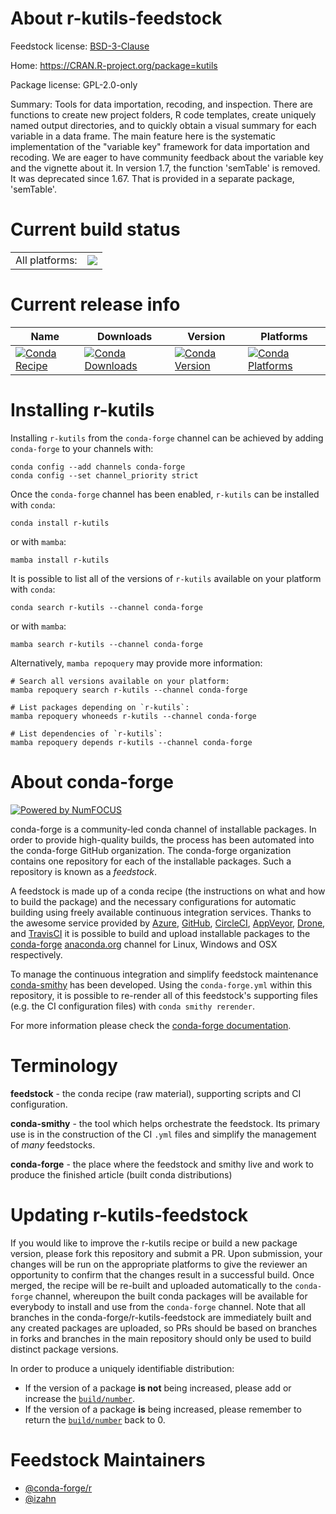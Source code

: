 About r-kutils-feedstock
========================

Feedstock license: [BSD-3-Clause](https://github.com/conda-forge/r-kutils-feedstock/blob/main/LICENSE.txt)

Home: https://CRAN.R-project.org/package=kutils

Package license: GPL-2.0-only

Summary: Tools for data importation, recoding, and inspection. There are functions to create new project folders, R code templates, create uniquely named output directories, and to quickly obtain a visual summary for each variable in a data frame.  The main feature here is the systematic implementation of the "variable key" framework for data importation and recoding.  We are eager to have community feedback about the variable key and the vignette about it. In version 1.7, the function 'semTable' is removed. It was deprecated since 1.67. That is provided in a separate package, 'semTable'.

Current build status
====================


<table><tr><td>All platforms:</td>
    <td>
      <a href="https://dev.azure.com/conda-forge/feedstock-builds/_build/latest?definitionId=13370&branchName=main">
        <img src="https://dev.azure.com/conda-forge/feedstock-builds/_apis/build/status/r-kutils-feedstock?branchName=main">
      </a>
    </td>
  </tr>
</table>

Current release info
====================

| Name | Downloads | Version | Platforms |
| --- | --- | --- | --- |
| [![Conda Recipe](https://img.shields.io/badge/recipe-r--kutils-green.svg)](https://anaconda.org/conda-forge/r-kutils) | [![Conda Downloads](https://img.shields.io/conda/dn/conda-forge/r-kutils.svg)](https://anaconda.org/conda-forge/r-kutils) | [![Conda Version](https://img.shields.io/conda/vn/conda-forge/r-kutils.svg)](https://anaconda.org/conda-forge/r-kutils) | [![Conda Platforms](https://img.shields.io/conda/pn/conda-forge/r-kutils.svg)](https://anaconda.org/conda-forge/r-kutils) |

Installing r-kutils
===================

Installing `r-kutils` from the `conda-forge` channel can be achieved by adding `conda-forge` to your channels with:

```
conda config --add channels conda-forge
conda config --set channel_priority strict
```

Once the `conda-forge` channel has been enabled, `r-kutils` can be installed with `conda`:

```
conda install r-kutils
```

or with `mamba`:

```
mamba install r-kutils
```

It is possible to list all of the versions of `r-kutils` available on your platform with `conda`:

```
conda search r-kutils --channel conda-forge
```

or with `mamba`:

```
mamba search r-kutils --channel conda-forge
```

Alternatively, `mamba repoquery` may provide more information:

```
# Search all versions available on your platform:
mamba repoquery search r-kutils --channel conda-forge

# List packages depending on `r-kutils`:
mamba repoquery whoneeds r-kutils --channel conda-forge

# List dependencies of `r-kutils`:
mamba repoquery depends r-kutils --channel conda-forge
```


About conda-forge
=================

[![Powered by
NumFOCUS](https://img.shields.io/badge/powered%20by-NumFOCUS-orange.svg?style=flat&colorA=E1523D&colorB=007D8A)](https://numfocus.org)

conda-forge is a community-led conda channel of installable packages.
In order to provide high-quality builds, the process has been automated into the
conda-forge GitHub organization. The conda-forge organization contains one repository
for each of the installable packages. Such a repository is known as a *feedstock*.

A feedstock is made up of a conda recipe (the instructions on what and how to build
the package) and the necessary configurations for automatic building using freely
available continuous integration services. Thanks to the awesome service provided by
[Azure](https://azure.microsoft.com/en-us/services/devops/), [GitHub](https://github.com/),
[CircleCI](https://circleci.com/), [AppVeyor](https://www.appveyor.com/),
[Drone](https://cloud.drone.io/welcome), and [TravisCI](https://travis-ci.com/)
it is possible to build and upload installable packages to the
[conda-forge](https://anaconda.org/conda-forge) [anaconda.org](https://anaconda.org/)
channel for Linux, Windows and OSX respectively.

To manage the continuous integration and simplify feedstock maintenance
[conda-smithy](https://github.com/conda-forge/conda-smithy) has been developed.
Using the ``conda-forge.yml`` within this repository, it is possible to re-render all of
this feedstock's supporting files (e.g. the CI configuration files) with ``conda smithy rerender``.

For more information please check the [conda-forge documentation](https://conda-forge.org/docs/).

Terminology
===========

**feedstock** - the conda recipe (raw material), supporting scripts and CI configuration.

**conda-smithy** - the tool which helps orchestrate the feedstock.
                   Its primary use is in the construction of the CI ``.yml`` files
                   and simplify the management of *many* feedstocks.

**conda-forge** - the place where the feedstock and smithy live and work to
                  produce the finished article (built conda distributions)


Updating r-kutils-feedstock
===========================

If you would like to improve the r-kutils recipe or build a new
package version, please fork this repository and submit a PR. Upon submission,
your changes will be run on the appropriate platforms to give the reviewer an
opportunity to confirm that the changes result in a successful build. Once
merged, the recipe will be re-built and uploaded automatically to the
`conda-forge` channel, whereupon the built conda packages will be available for
everybody to install and use from the `conda-forge` channel.
Note that all branches in the conda-forge/r-kutils-feedstock are
immediately built and any created packages are uploaded, so PRs should be based
on branches in forks and branches in the main repository should only be used to
build distinct package versions.

In order to produce a uniquely identifiable distribution:
 * If the version of a package **is not** being increased, please add or increase
   the [``build/number``](https://docs.conda.io/projects/conda-build/en/latest/resources/define-metadata.html#build-number-and-string).
 * If the version of a package **is** being increased, please remember to return
   the [``build/number``](https://docs.conda.io/projects/conda-build/en/latest/resources/define-metadata.html#build-number-and-string)
   back to 0.

Feedstock Maintainers
=====================

* [@conda-forge/r](https://github.com/conda-forge/r/)
* [@izahn](https://github.com/izahn/)

